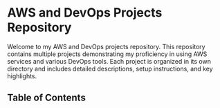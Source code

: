 # AWS and DevOps Projects Repository

Welcome to my AWS and DevOps projects repository. This repository contains multiple projects demonstrating my proficiency in using AWS services and various DevOps tools. Each project is organized in its own directory and includes detailed descriptions, setup instructions, and key highlights.

## Table of Contents


   




